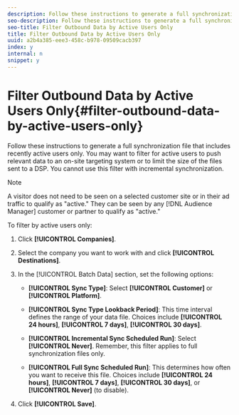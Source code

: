 ```yaml
---
description: Follow these instructions to generate a full synchronization file that includes recently active users only. You may want to filter for active users to push relevant data to an on-site targeting system or to limit the size of the files sent to a DSP. You cannot use this filter with incremental synchronization.
seo-description: Follow these instructions to generate a full synchronization file that includes recently active users only. You may want to filter for active users to push relevant data to an on-site targeting system or to limit the size of the files sent to a DSP. You cannot use this filter with incremental synchronization.
seo-title: Filter Outbound Data by Active Users Only
title: Filter Outbound Data by Active Users Only
uuid: a2b4a385-eee3-458c-b978-09509cacb397
index: y
internal: n
snippet: y
---
```


# Filter Outbound Data by Active Users Only{#filter-outbound-data-by-active-users-only}

Follow these instructions to generate a full synchronization file that includes recently active users only. You may want to filter for active users to push relevant data to an on-site targeting system or to limit the size of the files sent to a DSP. You cannot use this filter with incremental synchronization.

>[!NOTE]
>
>A visitor does not need to be seen on a selected customer site or in their ad traffic to qualify as "active." They can be seen by any [!DNL Audience Manager] customer or partner to qualify as "active."

To filter by active users only: 

1. Click **[!UICONTROL Companies]**.
1. Select the company you want to work with and click **[!UICONTROL Destinations]**.
1. In the [!UICONTROL Batch Data] section, set the following options:

    * **[!UICONTROL Sync Type]**: Select **[!UICONTROL Customer]** or **[!UICONTROL Platform]**. 
    
    * **[!UICONTROL Sync Type Lookback Period]**: This time interval defines the range of your data file. Choices include **[!UICONTROL 24 hours]**, **[!UICONTROL 7 days]**, **[!UICONTROL 30 days]**. 
    
    * **[!UICONTROL Incremental Sync Scheduled Run]**: Select **[!UICONTROL Never]**. Remember, this filter applies to full synchronization files only. 
    
    * **[!UICONTROL Full Sync Scheduled Run]**: This determines how often you want to receive this file. Choices include **[!UICONTROL 24 hours]**, **[!UICONTROL 7 days]**, **[!UICONTROL 30 days]**, or **[!UICONTROL Never]** (to disable).

1. Click **[!UICONTROL Save]**.

